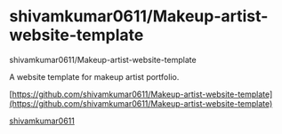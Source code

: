 # shivamkumar0611/Makeup-artist-website-template

shivamkumar0611/Makeup-artist-website-template

A website template for makeup artist portfolio.

[https://github.com/shivamkumar0611/Makeup-artist-website-template](https://github.com/shivamkumar0611/Makeup-artist-website-template)

 [shivamkumar0611]()

